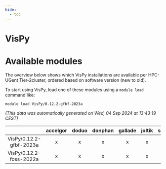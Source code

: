 ```yaml
---
hide:
  - toc
---
```


VisPy
=====

# Available modules


The overview below shows which VisPy installations are available per HPC-UGent Tier-2cluster, ordered based on software version (new to old).

To start using VisPy, load one of these modules using a `module load` command like:

```shell
module load VisPy/0.12.2-gfbf-2023a
```

*(This data was automatically generated on Wed, 04 Sep 2024 at 13:43:19 CEST)*  

| |accelgor|doduo|donphan|gallade|joltik|shinx|skitty|
| :---: | :---: | :---: | :---: | :---: | :---: | :---: | :---: |
|VisPy/0.12.2-gfbf-2023a|x|x|x|x|x|x|x|
|VisPy/0.12.2-foss-2022a|x|x|x|x|x|-|x|
